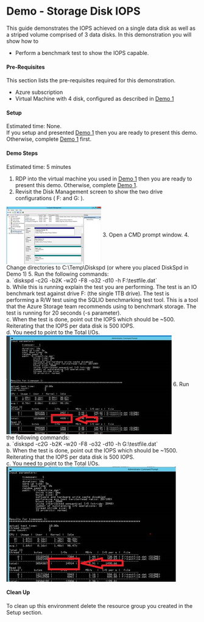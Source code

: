 # Demo - Storage Disk IOPS

This guide demonstrates the IOPS achieved on a single data disk as well as a striped volume comprised of 3 data disks.  In this demonstration you will show how to 
* Perform a benchmark test to show the IOPS capable.

#### Pre-Requisites
This section lists the pre-requisites required for this demonstration.
* Azure subscription
* Virtual Machine with 4 disk, configured as described in [Demo 1](../Demo%201%20-%20Storage%20Introduction/Readme.md)

#### Setup
Estimated time: None.  
If you setup and presented [Demo 1](../Demo%201%20-%20Storage%20Introduction/Readme.md) then you are ready to present this demo. Otherwise, complete [Demo 1](../Demo%201%20-%20Storage%20Introduction/Readme.md) first.

#### Demo Steps
Estimated time: 5 minutes

1. RDP into the virtual machine you used in [Demo 1](../Demo%201%20-%20Storage%20Introduction/Readme.md) then you are ready to present this demo. Otherwise, complete [Demo 1](../Demo%201%20-%20Storage%20Introduction/Readme.md).
2. Revisit the Disk Management screen to show the two drive configurations ( F: and G: ). <br>
<img src="./media/image001.jpg" align="center"/>
3. Open a CMD prompt window.
4. Change directories to C:\Temp\Diskspd (or where you placed DiskSpd in Demo 1)
5. Run the following commands:<br>
  a. `diskspd -c2G -b2K -w20 -F8 -o32 -d10 -h F:\testfile.dat`<br>
  b. While this is running explain the test you are performing.  The test is an IO benchmark test against drive F: (the single 1TB drive).  The test is performing a R/W test using the SQLIO benchmarking test tool.  This is a tool that the Azure Storage team recommends using to benchmark storage. The test is running for 20 seconds (-s parameter).<br>
  c. When the test is done, point out the IOPS which should be ~500.  Reiterating that the IOPS per data disk is 500 IOPS.<br>
  d. You need to point to the Total I/Os.<br>
<img src="./media/image002.jpg" align="center"/>
6. Run the following commands:<br>
  a. `diskspd -c2G -b2K -w20 -F8 -o32 -d10 -h G:\testfile.dat`<br>
  b. When the test is done, point out the IOPS which should be ~1500. Reiterating that the IOPS per data disk is 500 IOPS.<br>
  c. You need to point to the Total I/Os.<br>
<img src="./media/image003.jpg" align="center"/>
 

#### Clean Up
To clean up this environment delete the resource group you created in the Setup section.
